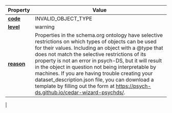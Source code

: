 | Property | Value |
|----------|--------|
| [**code**](/en/latest/reference/schema/meta/defs/code) | INVALID_OBJECT_TYPE |
| [**level**](/en/latest/reference/schema/meta/defs/level) | warning |
| [**reason**](/en/latest/reference/schema/meta/defs/reason) | Properties in the schema.org ontology have selective restrictions on which types of objects can be used for their values. Including an object with a @type that does not match the selective restrictions of its property is not an error in psych-DS, but it will result in the object in question not being interpretable by machines. If you are having trouble creating your dataset_description.json file, you can download a template by filling out the form at https://psych-ds.github.io/cedar-wizard-psychds/.
 |
